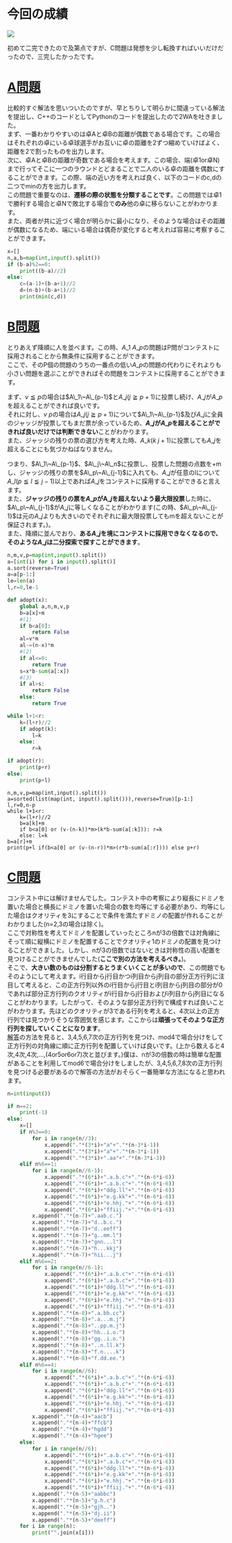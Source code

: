 # 今回の成績

![](/AtCoder/AGC_041/AGC_041_1.png)

初めて二完できたので及第点ですが、C問題は発想を少し転換すればいいだけだったので、三完したかったです。

# [A問題](https://atcoder.jp/contests/agc041/tasks/agc041_a)


比較的すぐ解法を思いついたのですが、早とちりして明らかに間違っている解法を提出し、C++のコードとしてPythonのコードを提出したので2WAを吐きました。  
まず、一番わかりやすいのは卓Aと卓Bの距離が偶数である場合です。この場合はそれぞれの卓にいる卓球選手がお互いに卓の距離を2ずつ縮めていけばよく、距離を2で割ったものを出力します。  
次に、卓Aと卓Bの距離が奇数である場合を考えます。この場合、端(卓1or卓N)まで行ってそこに一つのラウンドとどまることで二人のいる卓の距離を偶数にすることができます。この際、端の近い方を考えれば良く、以下のコードのc,dの二つでminの方を出力します。  
この問題で重要なのは、**遷移の際の状態を分類することです**。この問題では卓1で勝利する場合と卓Nで敗北する場合で**のみ**他の卓に移らないことがわかります。  
また、両者が共に近づく場合が明らかに最小になり、そのような場合はその距離が偶数になるため、端にいる場合は偶奇が変化すると考えれば容易に考察することができます。

```python:answerA.py
x=[]
n,a,b=map(int,input().split())
if (b-a)%2==0:
    print((b-a)//2)
else:
    c=(a-1)+(b-a+1)//2
    d=(n-b)+(b-a+1)//2
    print(min(c,d))
```

# [B問題](https://atcoder.jp/contests/agc041/tasks/agc041_b)

とりあえず降順に人を並べます。この時、$A\_1~A\_p$の問題はP問がコンテストに採用されることから無条件に採用することができます。  
ここで、そのP個の問題のうちの一番点の低い$A\_p$の問題の代わりにそれよりも小さい問題を選ぶことができればその問題をコンテストに採用することができます。  

まず、$v\leqq p$の場合は$A\_1\~A\_{p-1}$と$A\_j(j\geqq p+1)$に投票し続け、$A\_j$が$A\_p$を超えることができれば良いです。  
それに対し、$v\>p$の場合は$A\_j(j\geqq p+1)$について$A\_1\~A\_{p-1}$及び$A\_j$に全員のジャッジが投票してもまだ票が余っているため、**$A\_j$が$A\_p$を超えることができれば良いだけでは判断できない**ことがわかります。  
また、ジャッジの残りの票の選び方を考えた時、$A\_k(k\>j+1)$に投票しても$A\_j$を超えることにも気づかねばなりません。  

つまり、$A\_1\~A\_{p-1}$、$A\_j\~A\_n$に投票し、投票した問題の点数を+mし、ジャッジの残りの票を$A\_p\~A\_{j-1}$に入れても、$A\_j$が任意のlについて$A\_l(p \leqq l \leqq j-1)$以上であれば$A\_j$をコンテストに採用することができると言えます。    
また、**ジャッジの残りの票を$A\_p$がA$\_j$を超えないよう最大限投票**した時に、$A\_p\~A\_{j-1}$が$A\_j$に等しくなることがわかります(この時、$A\_p\~A\_{j-1}$は元の$A\_j$よりも大きいのでそれぞれに最大限投票してもmを超えないことが保証されます。)。  
また、降順に並んでおり、**ある$A\_j$を境にコンテストに採用できなくなるので、そのような$A\_j$は二分探索で探すことができます**。

```python:answerB.py
n,m,v,p=map(int,input().split())
a=[int(i) for i in input().split()]
a.sort(reverse=True)
a=a[p-1:]
le=len(a)
l,r=0,le-1

def adopt(x):
    global a,n,m,v,p
    b=a[x]+m
    #(1)
    if b<a[0]:
        return False
    al=v*m
    al-=(n-x)*m
    #(2)
    if al<=0:
        return True
    s=x*b-sum(a[:x])
    #(3)
    if al>s:
        return False
    else:
        return True

while l+1<r:
    k=(l+r)//2
    if adopt(k):
        l=k
    else:
        r=k

if adopt(r):
    print(p+r)
else:
    print(p+l)
```


```python:コンテスト後にshortestとfastest両方狙いに行ったコード
n,m,v,p=map(int,input().split())
a=sorted(list(map(int, input().split())),reverse=True)[p-1:]
l,r=0,n-p
while l+1<r:
    k=(l+r)//2
    b=a[k]+m
    if b<a[0] or (v-(n-k))*m>(k*b-sum(a[:k])): r=k
    else: l=k
b=a[r]+m
print(p+l if(b<a[0] or (v-(n-r))*m>(r*b-sum(a[:r]))) else p+r)
```

# [C問題](https://atcoder.jp/contests/agc041/tasks/agc041_c)

コンテスト中には解けませんでした。コンテスト中の考察により縦長にドミノを置いた場合と横長にドミノを置いた場合の数を均等にする必要があり、均等にした場合はクオリティを3にすることで条件を満たすドミノの配置が作れることがわかりました(n=2,3の場合は除く)。  
ここで対称性を考えてドミノを配置していったところnが3の倍数では対角線にそって順に縦横にドミノを配置することでクオリティ1のドミノの配置を見つけることができました。しかし、nが3の倍数ではないときは対称性の高い配置を見つけることができませんでした(**ここで別の方法を考えるべき。**)。  
そこで、**大きい数のものは分割するとうまくいくことが多いので**、この問題でもそのようにして考えます。i行目からj行目かつi列目からj列目の部分正方行列に注目して考えると、この正方行列以外のi行目からj行目とi列目からj列目の部分が0であれば部分正方行列のクオリティがi行目からj行目およびi列目からj列目になることがわかります。したがって、そのような部分正方行列で構成すれば良いことがわかります。先ほどのクオリティが3である行列を考えると、4次以上の正方行列では見つかりそうな雰囲気を感じます。ここからは**頑張ってそのような正方行列を探していくことになります**。  
[解答](https://img.atcoder.jp/agc041/editorial.pdf)の方法を見ると、3,4,5,6,7次の正方行列を見つけ、mod4で場合分けをして正方行列の対角線に順に正方行列を配置していけば良いです。(上から数えると4次,4次,4次,…,(4or5or6or7)次と並びます。)僕は、nが3の倍数の時は簡単な配置があることを利用してmod6で場合分けをしましたが、3,4,5,6,7,8次の正方行列を見つける必要があるので解答の方法がおそらく一番簡単な方法になると思われます。

```python:answerC.py
n=int(input())

if n==2:
    print(-1)
else:
    x=[]
    if n%3==0:
        for i in range(n//3):
            x.append("."*(3*i)+"a"+"."*(n-3*i-1))
            x.append("."*(3*i)+"a"+"."*(n-3*i-1))
            x.append("."*(3*i)+".aa"+"."*(n-3*i-3))
    elif n%6==1:
        for i in range(n//6-1):
            x.append("."*(6*i)+".a.b.c"+"."*(n-6*i-6))
            x.append("."*(6*i)+".a.b.c"+"."*(n-6*i-6))
            x.append("."*(6*i)+"ddg.ll"+"."*(n-6*i-6))
            x.append("."*(6*i)+"e.g.kk"+"."*(n-6*i-6))
            x.append("."*(6*i)+"e.hhj."+"."*(n-6*i-6))
            x.append("."*(6*i)+"ffiij."+"."*(n-6*i-6))
        x.append("."*(n-7)+".aab.c.")
        x.append("."*(n-7)+"d..b.c.")
        x.append("."*(n-7)+"d..eeff")
        x.append("."*(n-7)+"g..mm.l")
        x.append("."*(n-7)+"gnn...l")
        x.append("."*(n-7)+"h...kkj")
        x.append("."*(n-7)+"hii...j")
    elif n%6==2:
        for i in range(n//6-1):
            x.append("."*(6*i)+".a.b.c"+"."*(n-6*i-6))
            x.append("."*(6*i)+".a.b.c"+"."*(n-6*i-6))
            x.append("."*(6*i)+"ddg.ll"+"."*(n-6*i-6))
            x.append("."*(6*i)+"e.g.kk"+"."*(n-6*i-6))
            x.append("."*(6*i)+"e.hhj."+"."*(n-6*i-6))
            x.append("."*(6*i)+"ffiij."+"."*(n-6*i-6))
        x.append("."*(n-8)+".a.bb.cc")
        x.append("."*(n-8)+".a...m.j")
        x.append("."*(n-8)+"..pp.m.j")
        x.append("."*(n-8)+"hh..i.o.")
        x.append("."*(n-8)+"gg..i.o.")
        x.append("."*(n-8)+"..n.ll.k")
        x.append("."*(n-8)+"f.n....k")
        x.append("."*(n-8)+"f.dd.ee.")
    elif n%6==4:
        for i in range(n//6):
            x.append("."*(6*i)+".a.b.c"+"."*(n-6*i-6))
            x.append("."*(6*i)+".a.b.c"+"."*(n-6*i-6))
            x.append("."*(6*i)+"ddg.ll"+"."*(n-6*i-6))
            x.append("."*(6*i)+"e.g.kk"+"."*(n-6*i-6))
            x.append("."*(6*i)+"e.hhj."+"."*(n-6*i-6))
            x.append("."*(6*i)+"ffiij."+"."*(n-6*i-6))
        x.append("."*(n-4)+"aacb")
        x.append("."*(n-4)+"ffcb")
        x.append("."*(n-4)+"hgdd")
        x.append("."*(n-4)+"hgee")
    else:
        for i in range(n//6):
            x.append("."*(6*i)+".a.b.c"+"."*(n-6*i-6))
            x.append("."*(6*i)+".a.b.c"+"."*(n-6*i-6))
            x.append("."*(6*i)+"ddg.ll"+"."*(n-6*i-6))
            x.append("."*(6*i)+"e.g.kk"+"."*(n-6*i-6))
            x.append("."*(6*i)+"e.hhj."+"."*(n-6*i-6))
            x.append("."*(6*i)+"ffiij."+"."*(n-6*i-6))
        x.append("."*(n-5)+"aabbc")
        x.append("."*(n-5)+"g.h.c")
        x.append("."*(n-5)+"gjh..")
        x.append("."*(n-5)+"dj.ii")
        x.append("."*(n-5)+"deeff")
    for i in range(n):
        print("".join(x[i]))
```
